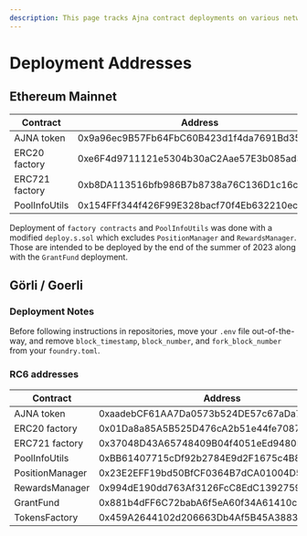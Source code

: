 ```yaml
---
description: This page tracks Ajna contract deployments on various networks.
---
```


# Deployment Addresses

## Ethereum Mainnet

| Contract       | Address                                    | TX hash                                                            | Date       | Deployed via    |
| -------------- | ------------------------------------------ | ------------------------------------------------------------------ | ---------- | --------------- |
| AJNA token     | 0x9a96ec9B57Fb64FbC60B423d1f4da7691Bd35079 | 0xccfff0a57555a21edcf6ce805f47bb3ccc7ec48d4183f8a70ae7829b780b3ab5 | 2022.09.05 | AjnaToken.s.sol |
| ERC20 factory  | 0xe6F4d9711121e5304b30aC2Aae57E3b085ad3c4d | 0xa4e102f700608b3b75f7121ccf14de30417e03a4cdc1585a1dc16ba5c34bb73e | 2023.07.04 | deploy.s.sol    |
| ERC721 factory | 0xb8DA113516bfb986B7b8738a76C136D1c16c5609 | 0x4e612f5736e8818e488402a6a095f14c550b4a89087a90fe90e74350539e6233 | 2023.07.04 | deploy.s.sol    |
| PoolInfoUtils  | 0x154FFf344f426F99E328bacf70f4Eb632210ecdc | 0x5aebb637bfed7ec211253ff1da3a149aadf03333282346703a1838065dc05127 | 2023.07.04 | deploy.s.sol    |

Deployment of `factory contracts` and `PoolInfoUtils` was done with a modified `deploy.s.sol` which excludes `PositionManager` and `RewardsManager`. Those are intended to be deployed by the end of the summer of 2023 along with the `GrantFund` deployment.

## Görli / Goerli

### Deployment Notes

Before following instructions in repositories, move your `.env` file out-of-the-way, and remove `block_timestamp`, `block_number`, and `fork_block_number` from your `foundry.toml`.

### RC6 addresses

| Contract        | Address                                    | Date       | Deployed via              |
| --------------- | ------------------------------------------ | ---------- | ------------------------- |
| AJNA token      | 0xaadebCF61AA7Da0573b524DE57c67aDa797D46c5 | 2022.12.06 | `forge create`            |
| ERC20 factory   | 0x01Da8a85A5B525D476cA2b51e44fe7087fFafaFF | 2023.07.04 | deploy.s.sol              |
| ERC721 factory  | 0x37048D43A65748409B04f4051eEd9480BEf68c82 | 2023.07.04 | deploy.s.sol              |
| PoolInfoUtils   | 0xBB61407715cDf92b2784E9d2F1675c4B8505cBd8 | 2023.07.04 | deploy.s.sol              |
| PositionManager | 0x23E2EFF19bd50BfCF0364B7dCA01004D5cce41f9 | 2023.07.04 | deploy.s.sol              |
| RewardsManager  | 0x994dE190dd763Af3126FcC8EdC139275937d800b | 2023.07.04 | deploy.s.sol              |
| GrantFund       | 0x881b4dFF6C72babA6f5eA60f34A61410c1EA1ec2 | 2023.07.05 | GrantFund.s.sol           |
| TokensFactory   | 0x459A2644102d206663Db4Af5B45A38831d373Db9 | 2023.02.23 | DeployTokensFactory.s.sol |

